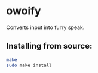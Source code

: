 # owoify
 Converts input into furry speak.
## Installing from source:
```bash
make
sudo make install
```
